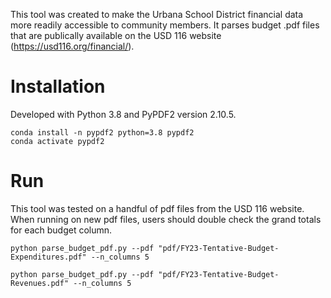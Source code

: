 This tool was created to make the Urbana School District financial data more readily accessible to community members. It parses budget .pdf files that are publically available on the USD 116 website (https://usd116.org/financial/). 

# Installation

Developed with Python 3.8 and PyPDF2 version 2.10.5.

```
conda install -n pypdf2 python=3.8 pypdf2
conda activate pypdf2
```

# Run

This tool was tested on a handful of pdf files from the USD 116 website. When running on new pdf files, users should double check the grand totals for each budget column.

```
python parse_budget_pdf.py --pdf "pdf/FY23-Tentative-Budget-Expenditures.pdf" --n_columns 5
```

```
python parse_budget_pdf.py --pdf "pdf/FY23-Tentative-Budget-Revenues.pdf" --n_columns 5
```